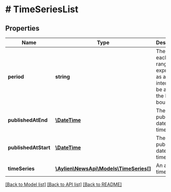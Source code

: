 # # TimeSeriesList

## Properties

Name | Type | Description | Notes
------------ | ------------- | ------------- | -------------
**period** | **string** | The size of each date range expressed as an interval to be added to the lower bound. | [optional] 
**publishedAtEnd** | [**\DateTime**](\DateTime.md) | The end published date of the time series | [optional] 
**publishedAtStart** | [**\DateTime**](\DateTime.md) | The start published date of the time series | [optional] 
**timeSeries** | [**\Aylien\NewsApi\Models\TimeSeries[]**](TimeSeries.md) | An array of time series | [optional] 

[[Back to Model list]](../../README.md#documentation-for-models) [[Back to API list]](../../README.md#documentation-for-api-endpoints) [[Back to README]](../../README.md)


